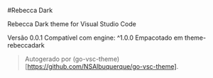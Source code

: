 #Rebecca Dark

Rebecca Dark theme for Visual Studio Code

Versão 0.0.1
Compatível com engine: ^1.0.0
Empacotado em theme-rebeccadark

> Autogerado por (go-vsc-theme)[https://github.com/NSAlbuquerque/go-vsc-theme].